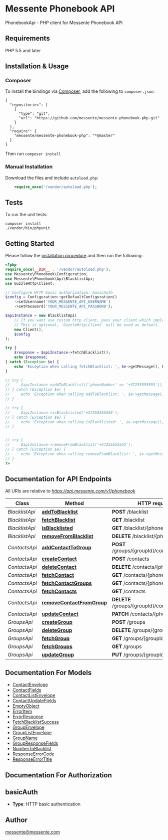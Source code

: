 # Messente Phonebook API

PhonebookApi - PHP client for Messente Phonebook API

## Requirements

PHP 5.5 and later

## Installation & Usage
### Composer

To install the bindings via [Composer](http://getcomposer.org/), add the following to `composer.json`:

```
{
  "repositories": [
    {
      "type": "git",
      "url": "https://github.com/messente/messente-phonebook-php.git"
    }
  ],
  "require": {
    "messente/messente-phonebook-php": "*@master"
  }
}
```

Then run `composer install`

### Manual Installation

Download the files and include `autoload.php`:

```php
    require_once('/vendor/autoload.php');
```

## Tests

To run the unit tests:

```
composer install
./vendor/bin/phpunit
```

## Getting Started

Please follow the [installation procedure](#installation--usage) and then run the following:

```php
<?php
require_once(__DIR__ . '/vendor/autoload.php');
use Messente\Phonebook\Configuration;
use Messente\Phonebook\Api\BlacklistApi;
use GuzzleHttp\Client;

// Configure HTTP basic authorization: basicAuth
$config = Configuration::getDefaultConfiguration()
    ->setUsername('YOUR_MESSENTE_API_USERNAME')
    ->setPassword('YOUR_MESSENTE_API_PASSWORD');

$apiInstance = new BlacklistApi(
    // If you want use custom http client, pass your client which implements `GuzzleHttp\ClientInterface`.
    // This is optional, `GuzzleHttp\Client` will be used as default.
    new Client(),
    $config
);

try {
    $response = $apiInstance->fetchBlacklist();
    echo $response;
} catch (Exception $e) {
    echo 'Exception when calling fetchBlacklist: ', $e->getMessage(), PHP_EOL;
}

// try {
//     $apiInstance->addToBlacklist(['phoneNumber' => '+37255555555']);
// } catch (Exception $e) {
//     echo 'Exception when calling addToBlacklist: ', $e->getMessage(), PHP_EOL;
// }

// try {
//     $apiInstance->isBlacklisted('+37255555555');
// } catch (Exception $e) {
//     echo 'Exception when calling isBlacklisted: ', $e->getMessage(), PHP_EOL;
// }


// try {
//     $apiInstance->removeFromBlacklist('+37255555555');
// } catch (Exception $e) {
//     echo 'Exception when calling removeFromBlacklist: ', $e->getMessage(), PHP_EOL;
// }
?>
```

## Documentation for API Endpoints

All URIs are relative to *https://api.messente.com/v1/phonebook*

Class | Method | HTTP request | Description
------------ | ------------- | ------------- | -------------
*BlacklistApi* | [**addToBlacklist**](docs/Api/BlacklistApi.md#addtoblacklist) | **POST** /blacklist | 
*BlacklistApi* | [**fetchBlacklist**](docs/Api/BlacklistApi.md#fetchblacklist) | **GET** /blacklist | 
*BlacklistApi* | [**isBlacklisted**](docs/Api/BlacklistApi.md#isblacklisted) | **GET** /blacklist/{phone} | 
*BlacklistApi* | [**removeFromBlacklist**](docs/Api/BlacklistApi.md#removefromblacklist) | **DELETE** /blacklist/{phone} | 
*ContactsApi* | [**addContactToGroup**](docs/Api/ContactsApi.md#addcontacttogroup) | **POST** /groups/{groupId}/contacts/{phone} | 
*ContactsApi* | [**createContact**](docs/Api/ContactsApi.md#createcontact) | **POST** /contacts | 
*ContactsApi* | [**deleteContact**](docs/Api/ContactsApi.md#deletecontact) | **DELETE** /contacts/{phone} | 
*ContactsApi* | [**fetchContact**](docs/Api/ContactsApi.md#fetchcontact) | **GET** /contacts/{phone} | 
*ContactsApi* | [**fetchContactGroups**](docs/Api/ContactsApi.md#fetchcontactgroups) | **GET** /contacts/{phone}/groups | 
*ContactsApi* | [**fetchContacts**](docs/Api/ContactsApi.md#fetchcontacts) | **GET** /contacts | 
*ContactsApi* | [**removeContactFromGroup**](docs/Api/ContactsApi.md#removecontactfromgroup) | **DELETE** /groups/{groupId}/contacts/{phone} | 
*ContactsApi* | [**updateContact**](docs/Api/ContactsApi.md#updatecontact) | **PATCH** /contacts/{phone} | 
*GroupsApi* | [**createGroup**](docs/Api/GroupsApi.md#creategroup) | **POST** /groups | 
*GroupsApi* | [**deleteGroup**](docs/Api/GroupsApi.md#deletegroup) | **DELETE** /groups/{groupId} | 
*GroupsApi* | [**fetchGroup**](docs/Api/GroupsApi.md#fetchgroup) | **GET** /groups/{groupId} | 
*GroupsApi* | [**fetchGroups**](docs/Api/GroupsApi.md#fetchgroups) | **GET** /groups | 
*GroupsApi* | [**updateGroup**](docs/Api/GroupsApi.md#updategroup) | **PUT** /groups/{groupId} | 


## Documentation For Models

 - [ContactEnvelope](docs/Model/ContactEnvelope.md)
 - [ContactFields](docs/Model/ContactFields.md)
 - [ContactListEnvelope](docs/Model/ContactListEnvelope.md)
 - [ContactUpdateFields](docs/Model/ContactUpdateFields.md)
 - [EmptyObject](docs/Model/EmptyObject.md)
 - [ErrorItem](docs/Model/ErrorItem.md)
 - [ErrorResponse](docs/Model/ErrorResponse.md)
 - [FetchBlacklistSuccess](docs/Model/FetchBlacklistSuccess.md)
 - [GroupEnvelope](docs/Model/GroupEnvelope.md)
 - [GroupListEnvelope](docs/Model/GroupListEnvelope.md)
 - [GroupName](docs/Model/GroupName.md)
 - [GroupResponseFields](docs/Model/GroupResponseFields.md)
 - [NumberToBlacklist](docs/Model/NumberToBlacklist.md)
 - [ResponseErrorCode](docs/Model/ResponseErrorCode.md)
 - [ResponseErrorTitle](docs/Model/ResponseErrorTitle.md)


## Documentation For Authorization


## basicAuth

- **Type**: HTTP basic authentication


## Author

messente@messente.com

